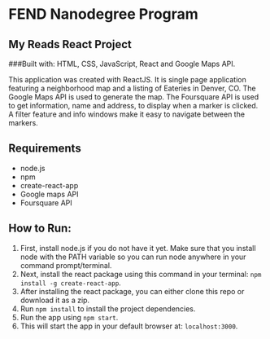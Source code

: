 # FEND Nanodegree Program
## My Reads React Project

###Built with: HTML, CSS, JavaScript, React and Google Maps API.

This application was created with ReactJS. It is single page application featuring a neighborhood map and a listing of Eateries in Denver, CO. The Google Maps API is used to generate the map. The Foursquare API is used to get information, name and address, to display when a marker is clicked. A filter feature and info windows make it easy to navigate between the markers.

## Requirements

* node.js
* npm
* create-react-app
* Google maps API
* Foursquare API

## How to Run:

1. First, install node.js if you do not have it yet.
Make sure that you install node with the PATH variable so you can run node anywhere in your command prompt/terminal.
2. Next, install the react package using this command in your terminal: `npm install -g create-react-app`.
3. After installing the react package, you can either clone this repo or download it as a zip.
4. Run `npm install` to install the project dependencies.
5. Run the app using `npm start`.
6. This will start the app in your default browser at: `localhost:3000`.
